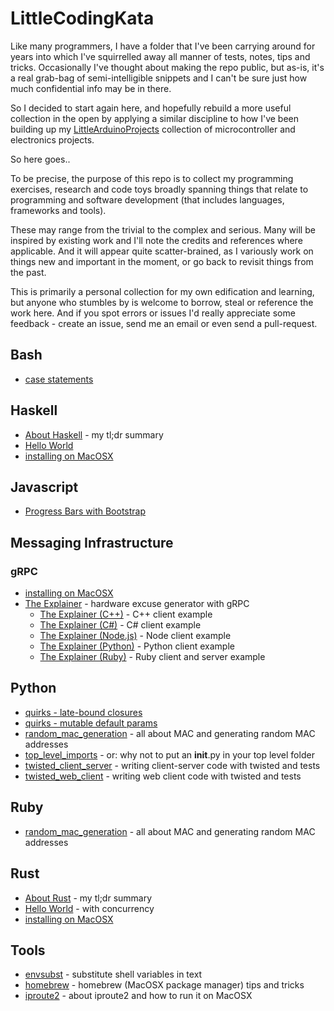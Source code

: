 # LittleCodingKata

Like many programmers, I have a folder that I've been carrying around for years
into which I've squirrelled away all manner of tests, notes, tips and tricks. Occasionally I've thought about
making the repo public, but as-is, it's a real grab-bag of semi-intelligible snippets
and I can't be sure just how much confidential info may be in there.

So I decided to start again here, and hopefully rebuild a more useful collection in the open by
applying a similar discipline to how I've been building up my [LittleArduinoProjects](https://github.com/tardate/LittleArduinoProjects)
collection of microcontroller and electronics projects.

So here goes..

To be precise, the purpose of this repo is to collect my programming exercises, research and code toys
broadly spanning things that relate to programming and software development (that includes languages, frameworks and tools).

These may range from the trivial to the complex and serious. Many will be inspired by existing work and I'll note the credits
and references where applicable. And it will appear quite scatter-brained, as I variously work on things new and important in the moment,
or go back to revisit things from the past.

This is primarily a personal collection for my own edification and learning, but anyone who stumbles by is welcome to borrow, steal
or reference the work here. And if you spot errors or issues I'd really appreciate some feedback - create an issue, send me an email
or even send a pull-request.

## Bash

* [case statements](./bash/case_statement)

## Haskell

* [About Haskell](./haskell/about) - my tl;dr summary
* [Hello World](./haskell/hello_world)
* [installing on MacOSX](./haskell/install_macosx)

## Javascript

* [Progress Bars with Bootstrap](./javascript/progress_bars_bootstrap)

## Messaging Infrastructure

### gRPC

* [installing on MacOSX](./messaging/grpc/install_macosx)
* [The Explainer](./messaging/grpc/explainer) - hardware excuse generator with gRPC
  - [The Explainer (C++)](./messaging/grpc/explainer/cpp) - C++ client example
  - [The Explainer (C#)](./messaging/grpc/explainer/csharp) - C# client example
  - [The Explainer (Node.js)](./messaging/grpc/explainer/node) - Node client example
  - [The Explainer (Python)](./messaging/grpc/explainer/python) - Python client example
  - [The Explainer (Ruby)](./messaging/grpc/explainer/ruby) - Ruby client and server example

## Python

* [quirks - late-bound closures](./python/quirks/late_bound_closures)
* [quirks - mutable default params](./python/quirks/mutable_default_params)
* [random_mac_generation](./python/random_mac_generation) - all about MAC and generating random MAC addresses
* [top_level_imports](./python/top_level_imports) - or: why not to put an __init__.py in your top level folder
* [twisted_client_server](./python/twisted_client_server) - writing client-server code with twisted and tests
* [twisted_web_client](./python/twisted_web_client) - writing web client code with twisted and tests

## Ruby

* [random_mac_generation](./ruby/random_mac_generation) - all about MAC and generating random MAC addresses

## Rust

* [About Rust](./rust/about) - my tl;dr summary
* [Hello World](./rust/hello_world) - with concurrency
* [installing on MacOSX](./rust/install_macosx)

## Tools

* [envsubst](./tools/envsubst) - substitute shell variables in text
* [homebrew](./tools/homebrew) - homebrew (MacOSX package manager) tips and tricks
* [iproute2](./tools/iproute2) - about iproute2 and how to run it on MacOSX
